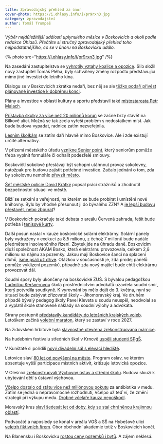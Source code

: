 ```yaml
---
title: Zpravodajský přehled za únor
cover-photo: https://i.ohlasy.info/i/pr9rxn3.jpg
category: zpravodajství
author: Tomáš Trumpeš
---
```


*Výběr nejdůležitější událostí uplynulého měsíce v Boskovicích a okolí podle redakce Ohlasů. Přečtěte si stručný zpravodajský přehled toho nejpodstatnějšího, co se v únoru na Boskovicku událo.*

{% photo src="https://i.ohlasy.info/i/pr9rxn3.jpg" /%}

Na zasedání zastupitelstva se [vyhrotily vztahy koalice a opozice](/clanky/2016/02/zastupitelstvo.html). Slib složil nový zastupitel Tomáš Pléha, byly schváleny změny rozpočtu představující mimo jiné investici do letního kina.

Dialogu se v Boskovicích zkrátka nedaří, bez něj se ale [těžko podaří přivést plánované investice k dobrému konci](/clanky/2016/02/komentar-investice.html).

Plány a investice v oblasti kultury a sportu představil také [místostarosta Petr Malach](/clanky/2016/02/rozhovor-petr-malach.html).

[Přístavba školky za více než 20 milionů korun](/clanky/2016/02/pristavba-ms.html) se začne brzy stavět na Bílkově ulici. Možná se tak zcela vyřeší problém s nedostatkem míst. Jak bude budova vypadat, radnice zatím nezveřejnila.

[Lesním školkám](/clanky/2016/02/lesni-skolky.html) se zatím daří hlavně mimo Boskovice. Ale i zde existují určité alternativy.

V přízemí městského úřadu [vznikne Senior point](http://blanensky.denik.cz/zpravy_region/novy-senior-point-upozorni-duchodce-na-podezrele-smlouvy-20160211.html), který seniorům pomůže třeba vyplnit formuláře či odhalit podezřelé smlouvy.

Boskovičtí sokolové přestávají být schopni utáhnout provoz sokolovny, natožpak pro budovu zajistit potřebné investice. Začalo jednání o tom, zda by sokolovnu nemohlo [převzít město](/clanky/2016/02/sokolovna-mestu.html).

[Šéf městské policie David Krátký](/clanky/2016/02/rozhovor-kratky.html) popsal práci strážníků a zhodnotil bezpečnostní situaci ve městě.

Blíží se setkání s veřejností, na kterém se bude probírat i umístění nové knihovny. Bylo by vhodné přesunout ji do bývalého ZZN? A [je lepší budovu přestavět, nebo zbourat](/clanky/2016/02/anketa-zzn.html)?

V Boskovicích pokračuje také debata o areálu Červená zahrada, řešit bude potřeba i [tenisové kurty](/clanky/2016/02/cervenka-kurty.html).

Další posun nastal v kauze boskovické solární elektrárny. Solární panely byly vydraženy v exekuci za 8,5 milionu, z čehož 7 milionů bude nadále předmětem insolvenčního řízení. Zbytek jde na úhradu daně. Boskovicím dluží společnost AKAM Bosko, která elektrárnu provozovala, celkem 2,6 milionu na nájmu za pozemky. Jakou mají Boskovice šanci na splacení dluhů, [jsme psali už dříve](/clanky/2016/01/solarni-insolvence.html). Otázkou v současnosti je, zda prodej panelů pomůže vyklizení pozemků, případně zda nový majitel bude chtít elektrárnu provozovat dál.

Soudní spory byly ukončeny na boskovické ZUŠ. S bývalou pedagožkou [Ludmilou Keršnerovou](/clanky/2015/11/soud-zus.html) škola prostřednictvím advokátů uzavřela soudní smír, který potvrdila soudkyně. K vyrovnání by mělo dojít do 3. května, nyní se situací bude zabývat zřizovatel školy – Jihomoravský kraj. Ve druhém případě bývalý pedagog školy Pavel Kleveta u soudu neuspěl, neodvolal se a vyplatil škole stanovené náklady na soudní výlohy a advokáta.

Strany postupně [představily kandidáty do letošních krajských voleb](/clanky/2016/02/krajske-volby.html). Letoškem začíná [volební maraton](/clanky/2016/02/volebni-maraton.html), který se zastaví v roce 2027.

Na židovském hřbitově byla [slavnostně otevřena zrekonstruovaná márnice](http://blanensky.denik.cz/zpravy_region/obrazem-v-boskovicich-se-podivali-do-opravene-marnice-na-zidovskem-hrbitove-20160201.html).

Na hudebním festivalu středních škol v Krnově [uspěli studenti SPgŠ](http://blanensky.denik.cz/kultura_region/boskovicti-studenti-sbirali-ceny-na-hudebnim-festivalu-v-krnove-20160302.html).

V Kunštátě si pořídili [nový divadelní sál s elevací hlediště](http://blanensky.denik.cz/kultura_region/recitovali-v-novem-v-kunstatske-skole-si-pochvaluji-novy-divadelni-sal-20160225.html).

Letovice slaví [80 let od povýšení na město](http://blanensky.denik.cz/zpravy_region/letovice-slavi-mestem-jsou-uz-osmdesat-let-20160205.html). Program oslav, ve kterém absentuje vyšší participace místních aktivit, kritizuje letovická opozice.

V Olešnici [zrekonstruovali Výchovný ústav a střední školu](http://zrcadlo.net/clanky/Modernizovana-budova-prinese-lepsi-komfort-ctyriadvaceti-detem-2628/). Budova slouží k ubytování dětí s ústavní výchovou.

[Včelpo dostalo od státu více než miliónovou pokutu](http://blanensky.denik.cz/zpravy_region/vcelpo-dostalo-pokutu-1-2-milionu-korun-potvrdili-veterinari-20160226-3xg2.html) za antibiotika v medu. Zatím se jedná o nepravomocné rozhodnutí, Včelpo už teď ví, že změní strategii při výkupu medu. [Drobné včelaře kauza nepoškodí](http://blanensky.denik.cz/zpravy_region/vcelar-kauza-vcelpo-je-obrovska-rana-pro-svaz-my-na-tom-jen-vydelame-20160302.html).

Moravský kras [slaví šedesát let od doby, kdy se stal chráněnou krajinnou oblastí](http://blanensky.denik.cz/zpravy_region/rezervace-v-moravskem-krasu-slavi-60-let-20160301.html).

Podvacáté a naposledy se konal v areálu VOŠ a SŠ na Hybešově ulici [veletrh fiktivních firem](http://blanensky.denik.cz/zpravy_region/obrazem-boskovice-hostily-veletrh-fiktivnich-firem-podvacate-a-naposledy-20160226.html). Obor obchodní akademie totiž v Boskovicích kon­čí.

Na Blanensku i Boskovicku [rostou ceny pozemků i bytů](http://blanensky.denik.cz/zpravy_region/ceny-bytu-a-pozemku-na-blanensku-rostou-je-o-ne-zajem-a-je-jich-malo-20160206.html). A zájem neklesá.

